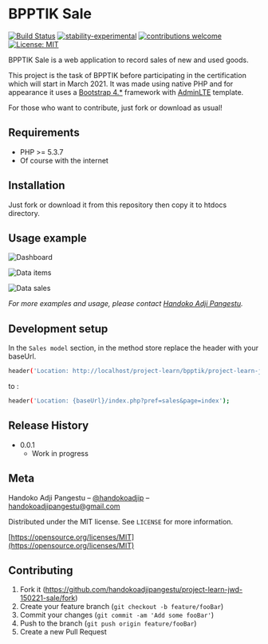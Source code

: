 # BPPTIK Sale

[![Build Status](https://travis-ci.org/dwyl/esta.svg?branch=master)](https://github.com/handokoadjipangestu/project-learn-jwd-150221-sale)
[![stability-experimental](https://img.shields.io/badge/stability-experimental-orange.svg)](https://github.com/handokoadjipangestu/project-learn-jwd-150221-sale)
[![contributions welcome](https://img.shields.io/badge/contributions-welcome-brightgreen.svg?style=flat)](https://github.com/handokoadjipangestu/project-learn-jwd-150221-sale/fork)
[![License: MIT](https://img.shields.io/badge/License-MIT-yellow.svg)](https://opensource.org/licenses/MIT)

BPPTIK Sale is a web application to record sales of new and used goods.

This project is the task of BPPTIK before participating in the certification which will start in March 2021. It was made using native PHP and for appearance it uses a [Bootstrap 4.\*](https://getbootstrap.com/docs/4.0/getting-started/introduction/) framework with [AdminLTE](https://adminlte.io/) template.

For those who want to contribute, just fork or download as usual!

## Requirements

- PHP >= 5.3.7
- Of course with the internet

## Installation

Just fork or download it from this repository then copy it to htdocs directory.

## Usage example

![Dashboard](http://bebaskripsi.000webhostapp.com/project-learn-jwd-150221-sale/dashboard.png?)

![Data items](http://bebaskripsi.000webhostapp.com/project-learn-jwd-150221-sale/data-items.png?)

![Data sales](http://bebaskripsi.000webhostapp.com/project-learn-jwd-150221-sale/data-sales.png?)

_For more examples and usage, please contact [Handoko Adji Pangestu](https://www.instagram.com/handokoadjip/)._

## Development setup

In the `Sales model` section, in the method store replace the header with your baseUrl.

```sh
header('Location: http://localhost/project-learn/bpptik/project-learn-jwd-150221-sale/index.php?pref=sale&page=index');
```

to :

```sh
header('Location: {baseUrl}/index.php?pref=sales&page=index');
```

## Release History

- 0.0.1
  - Work in progress

## Meta

Handoko Adji Pangestu – [@handokoadjip](https://www.instagram.com/handokoadjip/) – handokoadjipangestu@gmail.com

Distributed under the MIT license. See `LICENSE` for more information.

[https://opensource.org/licenses/MIT](https://opensource.org/licenses/MIT)

## Contributing

1. Fork it (<https://github.com/handokoadjipangestu/project-learn-jwd-150221-sale/fork>)
2. Create your feature branch (`git checkout -b feature/fooBar`)
3. Commit your changes (`git commit -am 'Add some fooBar'`)
4. Push to the branch (`git push origin feature/fooBar`)
5. Create a new Pull Request
